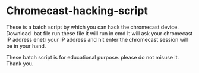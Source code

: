 # Chromecast-hacking-script
These is a batch script by which you can hack the chromecast device.
Download .bat file
run these file it will run in cmd
It will ask your chromecast IP address 
enetr your IP address and hit enter
the chromecast session will be in your hand.

These batch script is for educational purpose. please do not misuse it.
Thank you.
